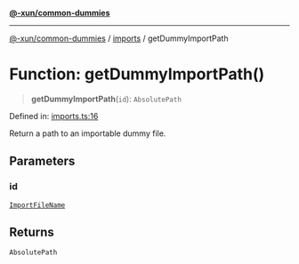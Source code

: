 [**@-xun/common-dummies**](../../README.md)

***

[@-xun/common-dummies](../../README.md) / [imports](../README.md) / getDummyImportPath

# Function: getDummyImportPath()

> **getDummyImportPath**(`id`): `AbsolutePath`

Defined in: [imports.ts:16](https://github.com/Xunnamius/test-utils/blob/11f98199f9fbc8df663d33cd2be8dfcd0eac52c4/packages/common-dummies/src/imports.ts#L16)

Return a path to an importable dummy file.

## Parameters

### id

[`ImportFileName`](../type-aliases/ImportFileName.md)

## Returns

`AbsolutePath`
